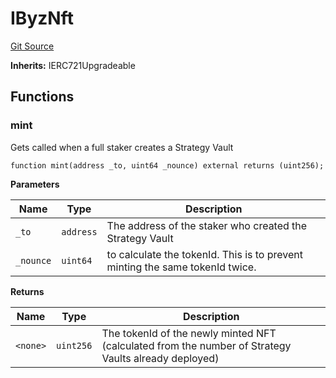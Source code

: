 # IByzNft
[Git Source](https://github.com/Byzantine-Finance/byzantine-contracts/blob/80b6cda4622c51c2217311610eeb15b655b99e2c/src/interfaces/IByzNft.sol)

**Inherits:**
IERC721Upgradeable


## Functions
### mint

Gets called when a full staker creates a Strategy Vault


```solidity
function mint(address _to, uint64 _nounce) external returns (uint256);
```
**Parameters**

|Name|Type|Description|
|----|----|-----------|
|`_to`|`address`|The address of the staker who created the Strategy Vault|
|`_nounce`|`uint64`|to calculate the tokenId. This is to prevent minting the same tokenId twice.|

**Returns**

|Name|Type|Description|
|----|----|-----------|
|`<none>`|`uint256`|The tokenId of the newly minted NFT (calculated from the number of Strategy Vaults already deployed)|


